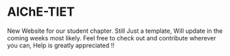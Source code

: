 # AIChE-TIET
New Website for our student chapter.
Still Just a template, Will update in the coming weeks most likely.
Feel free to check out and contribute wherever you can, Help is greatly appreciated !!
